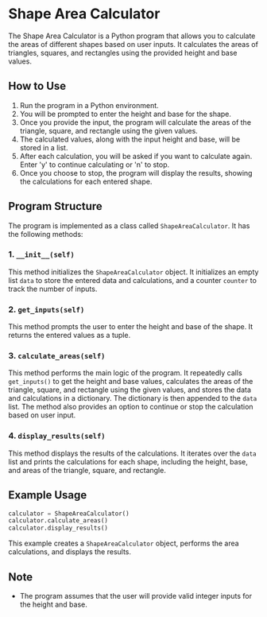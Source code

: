 # Shape Area Calculator

The Shape Area Calculator is a Python program that allows you to calculate the areas of different shapes based on user inputs. It calculates the areas of triangles, squares, and rectangles using the provided height and base values.

## How to Use

1. Run the program in a Python environment.
2. You will be prompted to enter the height and base for the shape.
3. Once you provide the input, the program will calculate the areas of the triangle, square, and rectangle using the given values.
4. The calculated values, along with the input height and base, will be stored in a list.
5. After each calculation, you will be asked if you want to calculate again. Enter 'y' to continue calculating or 'n' to stop.
6. Once you choose to stop, the program will display the results, showing the calculations for each entered shape.

## Program Structure

The program is implemented as a class called `ShapeAreaCalculator`. It has the following methods:

### 1. `__init__(self)`

This method initializes the `ShapeAreaCalculator` object. It initializes an empty list `data` to store the entered data and calculations, and a counter `counter` to track the number of inputs.

### 2. `get_inputs(self)`

This method prompts the user to enter the height and base of the shape. It returns the entered values as a tuple.

### 3. `calculate_areas(self)`

This method performs the main logic of the program. It repeatedly calls `get_inputs()` to get the height and base values, calculates the areas of the triangle, square, and rectangle using the given values, and stores the data and calculations in a dictionary. The dictionary is then appended to the `data` list. The method also provides an option to continue or stop the calculation based on user input.

### 4. `display_results(self)`

This method displays the results of the calculations. It iterates over the `data` list and prints the calculations for each shape, including the height, base, and areas of the triangle, square, and rectangle.

## Example Usage

```python
calculator = ShapeAreaCalculator()
calculator.calculate_areas()
calculator.display_results()
```

This example creates a `ShapeAreaCalculator` object, performs the area calculations, and displays the results.

## Note

- The program assumes that the user will provide valid integer inputs for the height and base.
